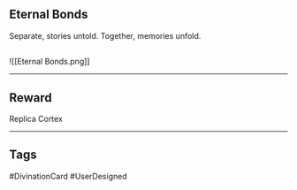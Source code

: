 ## Eternal Bonds
Separate, stories untold.
Together, memories unfold.
## 
![[Eternal Bonds.png]]

---
## Reward
Replica Cortex

---
## Tags
#DivinationCard
#UserDesigned